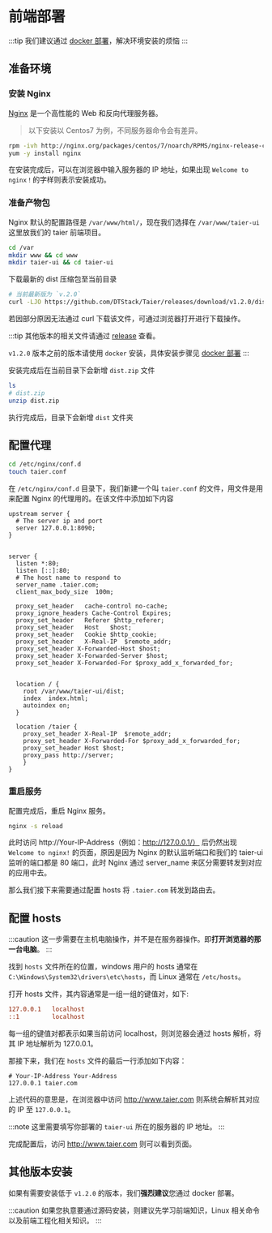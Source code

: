 # 前端部署

:::tip
我们建议通过 [docker 部署](./docker.md)，解决环境安装的烦恼
:::

## 准备环境

### 安装 Nginx

[Nginx](https://www.nginx.com/) 是一个高性能的 Web 和反向代理服务器。

> 以下安装以 Centos7 为例，不同服务器命令会有差异。

```bash
rpm -ivh http://nginx.org/packages/centos/7/noarch/RPMS/nginx-release-centos-7-0.el7.ngx.noarch.rpm
yum -y install nginx
```

在安装完成后，可以在浏览器中输入服务器的 IP 地址，如果出现 `Welcome to nginx！`的字样则表示安装成功。

### 准备产物包

Nginx 默认的配置路径是 `/var/www/html/`，现在我们选择在 `/var/www/taier-ui` 这里放我们的 taier 前端项目。

```bash
cd /var
mkdir www && cd www
mkdir taier-ui && cd taier-ui
```

下载最新的 dist 压缩包至当前目录

```bash
# 当前最新版为 `v.2.0`
curl -LJO https://github.com/DTStack/Taier/releases/download/v1.2.0/dist.zip
```

若因部分原因无法通过 curl 下载该文件，可通过浏览器打开进行下载操作。

:::tip
其他版本的相关文件请通过 [release](https://github.com/DTStack/Taier/releases) 查看。

`v1.2.0` 版本之前的版本请使用 `docker` 安装，具体安装步骤见 [docker 部署](./docker.md)
:::

安装完成后在当前目录下会新增 `dist.zip` 文件

```bash
ls
# dist.zip
unzip dist.zip
```

执行完成后，目录下会新增 `dist` 文件夹

## 配置代理

```bash
cd /etc/nginx/conf.d
touch taier.conf
```

在 `/etc/nginx/conf.d` 目录下，我们新建一个叫 `taier.conf` 的文件，用文件是用来配置 Nginx 的代理用的。在该文件中添加如下内容

```nginx title=taier.conf
upstream server {
  # The server ip and port
  server 127.0.0.1:8090;
}


server {
  listen *:80;
  listen [::]:80;
  # The host name to respond to
  server_name .taier.com;
  client_max_body_size  100m;

  proxy_set_header   cache-control no-cache;
  proxy_ignore_headers Cache-Control Expires;
  proxy_set_header   Referer $http_referer;
  proxy_set_header   Host   $host;
  proxy_set_header   Cookie $http_cookie;
  proxy_set_header   X-Real-IP  $remote_addr;
  proxy_set_header X-Forwarded-Host $host;
  proxy_set_header X-Forwarded-Server $host;
  proxy_set_header X-Forwarded-For $proxy_add_x_forwarded_for;


  location / {
    root /var/www/taier-ui/dist;
    index  index.html;
    autoindex on;
  }

  location /taier {
    proxy_set_header X-Real-IP  $remote_addr;
    proxy_set_header X-Forwarded-For $proxy_add_x_forwarded_for;
    proxy_set_header Host $host;
    proxy_pass http://server;
 	}
}
```

### 重启服务

配置完成后，重启 Nginx 服务。

```bash
nginx -s reload
```

此时访问 http://Your-IP-Address（例如：http://127.0.0.1/） 后仍然出现 `Welcome to nginx!` 的页面，原因是因为 Nginx 的默认监听端口和我们的 taier-ui 监听的端口都是 80 端口，此时 Nginx 通过 server_name 来区分需要转发到对应的应用中去。

那么我们接下来需要通过配置 hosts 将 `.taier.com` 转发到路由去。

## 配置 hosts

:::caution
这一步需要在主机电脑操作，并不是在服务器操作。即**打开浏览器的那一台电脑**。
:::

找到 `hosts` 文件所在的位置，windows 用户的 hosts 通常在 `C:\Windows\System32\drivers\etc\hosts`，而 Linux 通常在 `/etc/hosts`。

打开 hosts 文件，其内容通常是一组一组的键值对，如下:

```ini title="hosts"
127.0.0.1   localhost
::1         localhost
```

每一组的键值对都表示如果当前访问 localhost，则浏览器会通过 hosts 解析，将其 IP 地址解析为 127.0.0.1。

那接下来，我们在 `hosts` 文件的最后一行添加如下内容：

```nginx
# Your-IP-Address Your-Address
127.0.0.1 taier.com
```

上述代码的意思是，在浏览器中访问 http://www.taier.com 则系统会解析其对应的 IP 至 `127.0.0.1`。

:::note
这里需要填写你部署的 `taier-ui` 所在的服务器的 IP 地址。
:::

完成配置后，访问 http://www.taier.com 则可以看到页面。

## 其他版本安装

如果有需要安装低于 `v1.2.0` 的版本，我们**强烈建议**您通过 docker 部署。

:::caution
如果您执意要通过源码安装，则建议先学习前端知识，Linux 相关命令以及前端工程化相关知识。
:::
